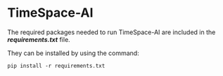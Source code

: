 # TimeSpace-AI

The required packages needed to run TimeSpace-AI are included in the ***requirements.txt*** file.

They can be installed by using the command:

``` pip install -r requirements.txt ```
